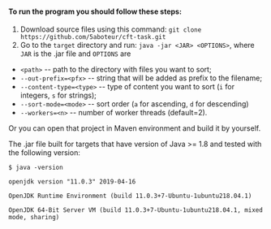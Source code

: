 #### To run the program you should follow these steps:

1. Download source files using this command:
`git clone https://github.com/5aboteur/cft-task.git`
2. Go to the `target` directory and run:
`java -jar <JAR> <OPTIONS>`, where `JAR` is the .jar file and `OPTIONS` are
* `<path>` -- path to the directory with files you want to sort; 
* `--out-prefix=<pfx>` -- string that will be added as prefix to the filename;
* `--content-type=<type>` -- type of content you want to sort (`i` for integers, `s` for strings);
* `--sort-mode=<mode>` -- sort order (`a` for ascending, `d` for descending)
* `--workers=<n>` -- number of worker threads (default=2).

Or you can open that project in Maven environment and build it by yourself.

The .jar file built for targets that have version of Java >= 1.8 and tested
with the following version:

`$ java -version`

`openjdk version "11.0.3" 2019-04-16`

`OpenJDK Runtime Environment (build 11.0.3+7-Ubuntu-1ubuntu218.04.1)`

`OpenJDK 64-Bit Server VM (build 11.0.3+7-Ubuntu-1ubuntu218.04.1, mixed mode, sharing)`

